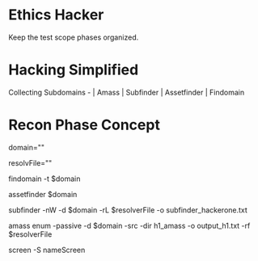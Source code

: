 # Ethics Hacker
Keep the test scope phases organized.

# Hacking Simplified
Collecting Subdomains - | Amass | Subfinder | Assetfinder | Findomain

# Recon Phase Concept

domain="" 

resolvFile=""

findomain -t $domain

assetfinder $domain 

subfinder -nW -d $domain -rL $resolverFile -o subfinder_hackerone.txt

amass enum -passive -d $domain -src -dir h1_amass -o output_h1.txt -rf $resolverFile

screen -S nameScreen 




